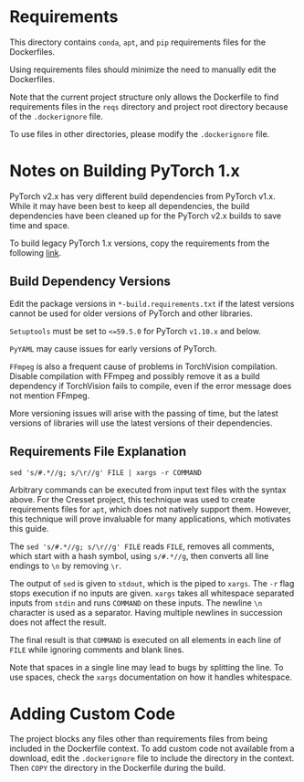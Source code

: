 # Requirements

This directory contains `conda`, `apt`, and `pip`
requirements files for the Dockerfiles.

Using requirements files should minimize
the need to manually edit the Dockerfiles.

Note that the current project structure only allows the Dockerfile to find
requirements files in the `reqs` directory and
project root directory because of the `.dockerignore` file.

To use files in other directories,
please modify the `.dockerignore` file.

# Notes on Building PyTorch 1.x

PyTorch v2.x has very different build dependencies from PyTorch v1.x.
While it may have been best to keep all dependencies, the build dependencies
have been cleaned up for the PyTorch v2.x builds to save time and space.

To build legacy PyTorch 1.x versions, copy the requirements from the following
[link](https://github.com/cresset-template/cresset/blob/7568722631a458980b6586ab0799a2e0d6f0a3da/reqs/conda-build.requirements.txt).

## Build Dependency Versions

Edit the package versions in `*-build.requirements.txt` if the latest versions
cannot be used for older versions of PyTorch and other libraries.

`Setuptools` must be set to `<=59.5.0` for PyTorch `v1.10.x` and below.

`PyYAML` may cause issues for early versions of PyTorch.

`FFmpeg` is also a frequent cause of problems in TorchVision compilation.
Disable compilation with FFmpeg and possibly remove it as a build dependency
if TorchVision fails to compile, even if the error message does not mention FFmpeg.

More versioning issues will arise with the passing of time, but the latest
versions of libraries will use the latest versions of their dependencies.

## Requirements File Explanation

```
sed 's/#.*//g; s/\r//g' FILE | xargs -r COMMAND
```

Arbitrary commands can be executed from input text files with the syntax above.
For the Cresset project, this technique was used to create requirements files
for `apt`, which does not natively support them.
However, this technique will prove invaluable for many applications,
which motivates this guide.

The `sed 's/#.*//g; s/\r//g' FILE` reads `FILE`,
removes all comments, which start with a hash symbol, using `s/#.*//g`,
then converts all line endings to `\n` by removing `\r`.

The output of `sed` is given to `stdout`, which is the piped to `xargs`.
The `-r` flag stops execution if no inputs are given.
`xargs` takes all whitespace separated inputs from `stdin` and
runs `COMMAND` on these inputs.
The newline `\n` character is used as a separator.
Having multiple newlines in succession does not affect the result.

The final result is that `COMMAND` is executed on all elements in
each line of `FILE` while ignoring comments and blank lines.

Note that spaces in a single line may lead to bugs by splitting the line.
To use spaces, check the `xargs` documentation on how it handles whitespace.

# Adding Custom Code

The project blocks any files other than requirements files
from being included in the Dockerfile context.
To add custom code not available from a download,
edit the `.dockerignore` file to include the directory in the context.
Then `COPY` the directory in the Dockerfile during the build.
